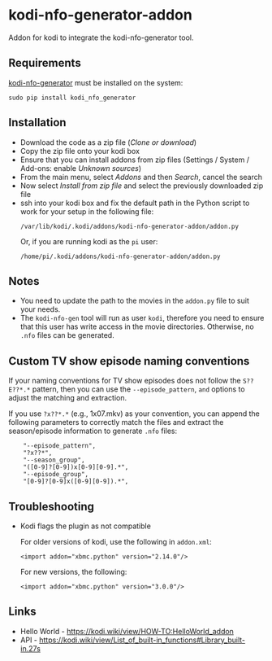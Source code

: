 # kodi-nfo-generator-addon
Addon for kodi to integrate the kodi-nfo-generator tool.

## Requirements

[kodi-nfo-generator](https://github.com/fracpete/kodi-nfo-generator) must be installed on the system:

```
sudo pip install kodi_nfo_generator
```

## Installation

* Download the code as a zip file (*Clone or download*)
* Copy the zip file onto your kodi box
* Ensure that you can install addons from zip files
  (Settings / System / Add-ons: enable *Unknown sources*)
* From the main menu, select *Addons* and then *Search*, cancel the search
* Now select *Install from zip file* and select the previously downloaded zip file
* ssh into your kodi box and fix the default path in the Python script to work
  for your setup in the following file:
  ```
  /var/lib/kodi/.kodi/addons/kodi-nfo-generator-addon/addon.py
  ```
  Or, if you are running kodi as the `pi` user:
  ```
  /home/pi/.kodi/addons/kodi-nfo-generator-addon/addon.py
  ```


## Notes

* You need to update the path to the movies in the `addon.py` file
  to suit your needs.
* The `kodi-nfo-gen` tool will run as user `kodi`, therefore you need
  to ensure that this user has write access in the movie directories.
  Otherwise, no `.nfo` files can be generated. 


## Custom TV show episode naming conventions

If your naming conventions for TV show episodes does not follow the `S??E??*.*` pattern, then you can use the `--episode_pattern`, `` and `` options to adjust the matching and extraction. 

If you use `?x??*.*` (e.g., 1x07.mkv) as your convention, you can append the following parameters to correctly match the files and extract the season/episode information to generate `.nfo` files:

```
    "--episode_pattern",
    "?x??*",
    "--season_group",
    "([0-9]?[0-9])x[0-9][0-9].*",
    "--episode_group",
    "[0-9]?[0-9]x([0-9][0-9]).*",
```

## Troubleshooting

* Kodi flags the plugin as not compatible

   For older versions of kodi, use the following in `addon.xml`:

   ```
   <import addon="xbmc.python" version="2.14.0"/>
   ```

   For new versions, the following:

   ```
   <import addon="xbmc.python" version="3.0.0"/>
   ```

## Links

* Hello World - https://kodi.wiki/view/HOW-TO:HelloWorld_addon
* API - https://kodi.wiki/view/List_of_built-in_functions#Library_built-in.27s

